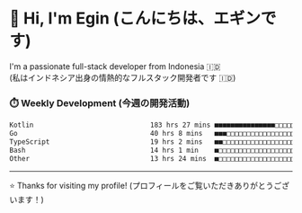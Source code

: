 # 👋 Hi, I'm Egin (こんにちは、エギンです)

I'm a passionate full-stack developer from Indonesia 🇮🇩  
(私はインドネシア出身の情熱的なフルスタック開発者です 🇮🇩)

### ⏱️ Weekly Development (今週の開発活動)

<!--START_SECTION:waka-->

```txt
Kotlin                             183 hrs 27 mins ■■■■■■■■■■■■■■■□□□□□□□□□□   58.91 %
Go                                 40 hrs 8 mins   ■■■□□□□□□□□□□□□□□□□□□□□□□   12.89 %
TypeScript                         19 hrs 2 mins   ■■□□□□□□□□□□□□□□□□□□□□□□□   06.11 %
Bash                               14 hrs 1 min    ■□□□□□□□□□□□□□□□□□□□□□□□□   04.51 %
Other                              13 hrs 24 mins  ■□□□□□□□□□□□□□□□□□□□□□□□□   04.31 %
```

<!--END_SECTION:waka-->

---

⭐️ Thanks for visiting my profile! (プロフィールをご覧いただきありがとうございます！)


<!-- Security scan triggered at 2025-09-02 02:45:51 -->